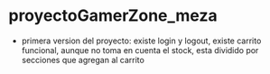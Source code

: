 # proyectoGamerZone_meza
- primera version del proyecto: existe login y logout, existe carrito funcional, aunque no toma en cuenta el stock, esta dividido por secciones que agregan al carrito
